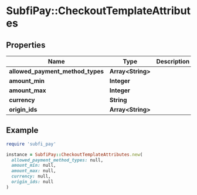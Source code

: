 # SubfiPay::CheckoutTemplateAttributes

## Properties

| Name | Type | Description | Notes |
| ---- | ---- | ----------- | ----- |
| **allowed_payment_method_types** | **Array&lt;String&gt;** |  | [optional] |
| **amount_min** | **Integer** |  | [optional] |
| **amount_max** | **Integer** |  | [optional] |
| **currency** | **String** |  | [optional] |
| **origin_ids** | **Array&lt;String&gt;** |  | [optional] |

## Example

```ruby
require 'subfi_pay'

instance = SubfiPay::CheckoutTemplateAttributes.new(
  allowed_payment_method_types: null,
  amount_min: null,
  amount_max: null,
  currency: null,
  origin_ids: null
)
```

